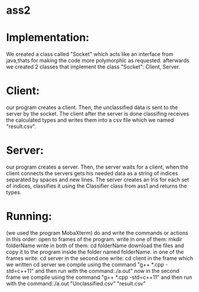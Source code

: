 # ass2
# Implementation:

We created a class called "Socket" which acts like an interface from java,thats for making the code more polymorphic as requested.
afterwards we created 2 classes that implement the class "Socket": Client, Server.

# Client:

our program creates a client. 
Then, the unclassified data is sent to the server by the socket. The client after the server is done classifing receives the calculated types and writes them into a csv file which we named "result.csv".

# Server:
our program creates a server. 
Then, the server waits for a client, when the client connects the servers gets his needed data as a string of indices separated by spaces and new lines. The server creates an Iris for each set of indices, classifies it using the Classifier class from ass1 and returns the types.

# Running:
(we used the program MobaXterm)
do and write the commands or actions in this order:
open to frames of the program.
write in one of them: mkdir folderName
write in both of them: cd folderName
download the files and copy it to the program inside the folder named folderName.
in one of the frames write: cd server
in the second one write: cd client
in the frame which we written cd server we compile using the command "g++ *.cpp -std=c++11" and then run with the command:./a.out"
now in the second frame we compile using the command "g++ *.cpp -std=c++11" and then run with the command:./a.out "Unclassified.csv" "result.csv"


